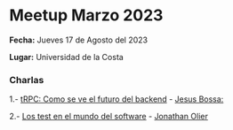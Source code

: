 # Meetup Marzo 2023

**Fecha:** Jueves 17 de Agosto del 2023

**Lugar:** Universidad de la Costa

### Charlas

1.- [tRPC: Como se ve el futuro del backend](https://bit.ly/3P2Vfp7) - [Jesus Bossa:](https://twitter.com/jesMakinox)

2.- [Los test en el mundo del software](https://bit.ly/3OM2P6n) - [Jonathan Olier](https://github.com/djom202)
